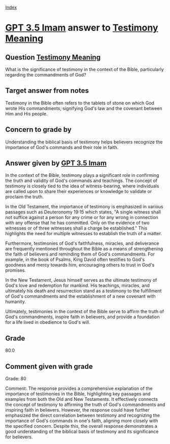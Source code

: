 
[Index](../../index.md)
# [GPT 3.5 Imam](../../answering_models/GPT_3.5_Imam.md) answer to [Testimony Meaning](../../questions/Testimony_Meaning.md)

## Question [Testimony Meaning](../../questions/Testimony_Meaning.md)
What is the significance of testimony in the context of the Bible, particularly regarding the commandments of God?

## Target answer from notes
Testimony in the Bible often refers to the tablets of stone on which God wrote His commandments, signifying God's law and the covenant between Him and His people.

## Concern to grade by
Understanding the biblical basis of testimony helps believers recognize the importance of God's commands and their role in faith.

## Answer given by [GPT 3.5 Imam](../../answering_models/GPT_3.5_Imam.md)
In the context of the Bible, testimony plays a significant role in confirming the truth and validity of God's commands and teachings. The concept of testimony is closely tied to the idea of witness-bearing, where individuals are called upon to share their experiences or knowledge to validate or proclaim the truth.

In the Old Testament, the importance of testimony is emphasized in various passages such as Deuteronomy 19:15 which states, "A single witness shall not suffice against a person for any crime or for any wrong in connection with any offense that he has committed. Only on the evidence of two witnesses or of three witnesses shall a charge be established." This highlights the need for multiple witnesses to establish the truth of a matter.

Furthermore, testimonies of God's faithfulness, miracles, and deliverance are frequently mentioned throughout the Bible as a means of strengthening the faith of believers and reminding them of God's commandments. For example, in the book of Psalms, King David often testifies to God's goodness and mercy towards him, encouraging others to trust in God's promises.

In the New Testament, Jesus himself serves as the ultimate testimony of God's love and redemption for mankind. His teachings, miracles, and ultimately his death and resurrection stand as a testimony to the fulfillment of God's commandments and the establishment of a new covenant with humanity.

Ultimately, testimonies in the context of the Bible serve to affirm the truth of God's commandments, inspire faith in believers, and provide a foundation for a life lived in obedience to God's will.

## Grade
80.0

## Comment given with grade
Grade: 80

Comment: The response provides a comprehensive explanation of the importance of testimonies in the Bible, highlighting key passages and examples from both the Old and New Testaments. It effectively connects the concept of testimony to affirming the truth of God's commandments and inspiring faith in believers. However, the response could have further emphasized the direct correlation between testimony and recognizing the importance of God's commands in one's faith, aligning more closely with the specified concern. Despite this, the overall response demonstrates a good understanding of the biblical basis of testimony and its significance for believers.
